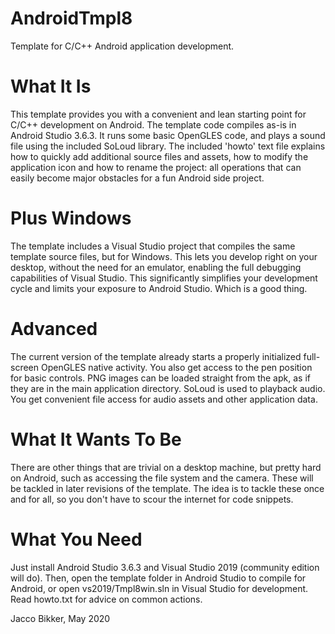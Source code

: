 # AndroidTmpl8
Template for C/C++ Android application development.

# What It Is
This template provides you with a convenient and lean starting point for C/C++ development on Android. The template code compiles as-is in Android Studio 3.6.3. It runs some basic OpenGLES code, and plays a sound file using the included SoLoud library. The included 'howto' text file explains how to quickly add additional source files and assets, how to modify the application icon and how to rename the project: all operations that can easily become major obstacles for a fun Android side project.

# Plus Windows
The template includes a Visual Studio project that compiles the same template source files, but for Windows. This lets you develop right on your desktop, without the need for an emulator, enabling the full debugging capabilities of Visual Studio. This significantly simplifies your development cycle and limits your exposure to Android Studio. Which is a good thing.

# Advanced
The current version of the template already starts a properly initialized full-screen OpenGLES native activity. You also get access to the pen position for basic controls. PNG images can be loaded straight from the apk, as if they are in the main application directory. SoLoud is used to playback audio. You get convenient file access for audio assets and other application data.

# What It Wants To Be
There are other things that are trivial on a desktop machine, but pretty hard on Android, such as accessing the file system and the camera. These will be tackled in later revisions of the template. The idea is to tackle these once and for all, so you don't have to scour the internet for code snippets.

# What You Need
Just install Android Studio 3.6.3 and Visual Studio 2019 (community edition will do). Then, open the template folder in Android Studio to compile for Android, or open vs2019/Tmpl8win.sln in Visual Studio for development. Read howto.txt for advice on common actions.

Jacco Bikker, May 2020
